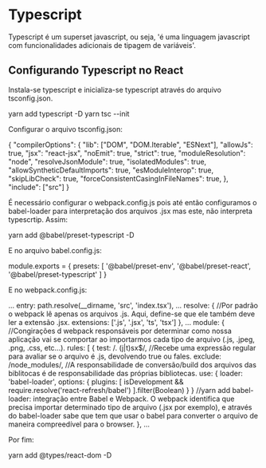 # Typescript

Typescript é um superset javascript, ou seja, 'é uma linguagem javascript com funcionalidades adicionais de tipagem de variáveis'.

## Configurando Typescript no React

Instala-se typescript e inicializa-se typescript através do arquivo tsconfig.json.

yarn add typescript -D
yarn tsc --init

Configurar o arquivo tsconfig.json:

{
  "compilerOptions": {
    "lib": ["DOM", "DOM.Iterable", "ESNext"],
    "allowJs": true,
    "jsx": "react-jsx",
    "noEmit": true,
    "strict": true,
    "moduleResolution": "node",
    "resolveJsonModule": true,
    "isolatedModules": true,
    "allowSyntheticDefaultImports": true,
    "esModuleInterop": true,
    "skipLibCheck": true,
    "forceConsistentCasingInFileNames": true,
  },
  "include": ["src"]
}

É necessário configurar o webpack.config.js pois até então configuramos o babel-loader para interpretação dos arquivos .jsx mas este, não interpreta typescrtip. Assim:

yarn add @babel/preset-typescript -D

E no arquivo babel.config.js:

module.exports = {
    presets: [
        '@babel/preset-env',
        '@babel/preset-react',
        '@babel/preset-typescript'
    ]
}

E no webpack.config.js:

...
entry: path.resolve(__dirname, 'src', 'index.tsx'),
...
resolve: { //Por padrão o webpack lê apenas os arquivos .js. Aqui, define-se que ele também deve ler a extensão .jsx.
    extensions: ['.js', '.jsx', 'ts', 'tsx']
},
...
module: { //Congirações d webpack responsáveis por determinar como nossa aplicação vai se comportar ao importarmos cada tipo de arquivo (.js, .jpeg, .png, .css, etc...).
    rules: [
        {
            test: /\. (j|t)sx$/, //Recebe uma expressão regular para avaliar se o arquivo é .js, devolvendo true ou fales.
            exclude: /node_modules/, //A responsabilidade de conversão/build dos arquivos das biblitocas é de responsabilidade das próprias bibliotecas.
            use: {
                loader: 'babel-loader',
                options: {
                    plugins: [
                        isDevelopment && require.resolve('react-refresh/babel')
                    ].filter(Boolean)
                }
            } //yarn add babel-loader: integração entre Babel e Webpack. O webpack identifica que precisa importar determinado tipo de arquivo (.jsx por exemplo), e através do babel-loader sabe que tem que usar o babel para converter o arquivo de maneira compreedível para o browser.
        },
...

Por fim:

yarn add @types/react-dom -D